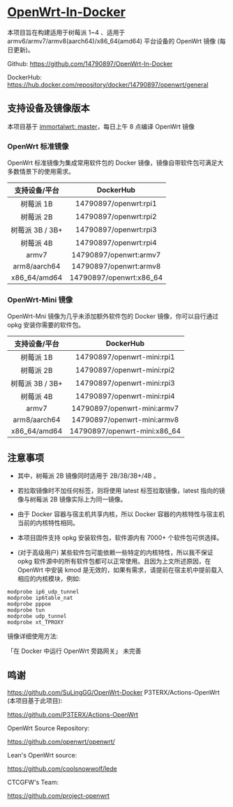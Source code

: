 # [OpenWrt-In-Docker](https://github.com/14790897/OpenWrt-In-Docker)

<!-- [![GitHub Stars](https://img.shields.io/github/stars/SuLingGG/OpenWrt-Rpi-Docker.svg?style=flat-square&label=Stars&logo=github)](https://github.com/SuLingGG/OpenWrt-Rpi-Docker/stargazers)
[![GitHub Forks](https://img.shields.io/github/forks/SuLingGG/OpenWrt-Rpi-Docker.svg?style=flat-square&label=Forks&logo=github)](https://github.com/SuLingGG/OpenWrt-Rpi-Docker/fork)
[![Docker Stars](https://img.shields.io/docker/stars/sulinggg/openwrt.svg?style=flat-square&label=Stars&logo=docker)](https://hub.docker.com/r/sulinggg/openwrt)
[![Docker Pulls](https://img.shields.io/docker/pulls/sulinggg/openwrt.svg?style=flat-square&label=Pulls&logo=docker&color=orange)](https://hub.docker.com/r/sulinggg/openwrt) -->

本项目旨在构建适用于树莓派 1~4 、适用于 armv6/armv7/armv8(aarch64)/x86_64(amd64) 平台设备的 OpenWrt 镜像 (每日更新)。

Github: <https://github.com/14790897/OpenWrt-In-Docker>

DockerHub: <https://hub.docker.com/repository/docker/14790897/openwrt/general>

## 支持设备及镜像版本

本项目基于 [immortalwrt: master](https://github.com/immortalwrt/immortalwrt/tree/master)，每日上午 8 点编译 OpenWrt 镜像

### OpenWrt 标准镜像

OpenWrt 标准镜像为集成常用软件包的 Docker 镜像，镜像自带软件包可满足大多数情景下的使用需求。

|  支持设备/平台  |        DockerHub        |
| :-------------: | :---------------------: |
|    树莓派 1B    |  14790897/openwrt:rpi1  |
|    树莓派 2B    |  14790897/openwrt:rpi2  |
| 树莓派 3B / 3B+ |  14790897/openwrt:rpi3  |
|    树莓派 4B    |  14790897/openwrt:rpi4  |
|      armv7      | 14790897/openwrt:armv7  |
|  arm8/aarch64   | 14790897/openwrt:armv8  |
|  x86_64/amd64   | 14790897/openwrt:x86_64 |

### OpenWrt-Mini 镜像

OpenWrt-Mni 镜像为几乎未添加额外软件包的 Docker 镜像，你可以自行通过 opkg 安装你需要的软件包。

|  支持设备/平台  |          DockerHub           |
| :-------------: | :--------------------------: |
|    树莓派 1B    |  14790897/openwrt-mini:rpi1  |
|    树莓派 2B    |  14790897/openwrt-mini:rpi2  |
| 树莓派 3B / 3B+ |  14790897/openwrt-mini:rpi3  |
|    树莓派 4B    |  14790897/openwrt-mini:rpi4  |
|      armv7      | 14790897/openwrt-mini:armv7  |
|  arm8/aarch64   | 14790897/openwrt-mini:armv8  |
|  x86_64/amd64   | 14790897/openwrt-mini:x86_64 |

## 注意事项

- 其中，树莓派 2B 镜像同时适用于 2B/3B/3B+/4B 。
- 若拉取镜像时不加任何标签，则将使用 latest 标签拉取镜像，latest 指向的镜像与树莓派 2B 镜像实际上为同一镜像。

- 由于 Docker 容器与宿主机共享内核，所以 Docker 容器的内核特性与宿主机当前的内核特性相同。
- 本项目固件支持 opkg 安装软件包，软件源内有 7000+ 个软件包可供选择。
- (对于高级用户) 某些软件包可能依赖一些特定的内核特性，所以我不保证 opkg 软件源中的所有软件包都可以正常使用。且因为上文所述原因，在 OpenWrt 中安装 kmod 是无效的，如果有需求，请提前在宿主机中提前载入相应的内核模块，例如:

```
modprobe ip6_udp_tunnel
modprobe ip6table_nat
modprobe pppoe
modprobe tun
modprobe udp_tunnel
modprobe xt_TPROXY
```

镜像详细使用方法:

「在 Docker 中运行 OpenWrt 旁路网关」
未完善


## 鸣谢

<https://github.com/SuLingGG/OpenWrt-Docker>
P3TERX/Actions-OpenWrt (本项目基于此项目):

<https://github.com/P3TERX/Actions-OpenWrt>

OpenWrt Source Repository:

<https://github.com/openwrt/openwrt/>

Lean's OpenWrt source:

<https://github.com/coolsnowwolf/lede>

CTCGFW's Team:

<https://github.com/project-openwrt>
